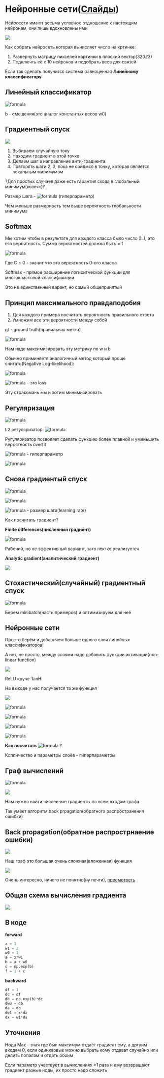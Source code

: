 # Нейронные сети([Слайды](https://www.dropbox.com/s/ywn9xoxeyy7250b/Lecture%203%20-%20Neural%20Networks%20-%20annotated.pdf?dl=0))

Нейросети имают весьма условное отдношение к настоящим нейронам, они лишь вдохновлены ими

![](images/2020-09-26-11-06-59.png)

Как собрать нейросеть которая вычисляет число на кртинке:

1. Развернуть матрицу пикселей картинки в плоский вектор(32*32*3)
2. Подключть её к 10 нейронов и подобрать веса для связей

Если так сделать получится система равноценная **Линейному классификатору**

## Линейный классификатор

![formula](https://render.githubusercontent.com/render/math?math=y=x*w%2Bb)

b - смещения(это аналог константых весов w0)

## Градиентный спуск

![](images/2020-09-26-11-26-29.png)

1. Выбираем случайную току
2. Находим градиент в этой точке
3. Делаем шаг в направление анти-градиента
4. Повторять шаги 2, 3, пока не сойдмся в точку, которая является локальным минимумом

?Для простых случаев даже есть гарантия схода в глобальный минимум(ковекс)?

Размер шага - ![formula](https://render.githubusercontent.com/render/math?math=\lambda) (гиперпараметр)

Чем меньше размерность тем выше вероятность глобальности минимума

## Softmax

Мы хотим чтобы в результате для каждого класса было число 0..1, это его вероятность. Сумма вероятностей должна быть = 1

![formula](<https://render.githubusercontent.com/render/math?math=p(C=0|x)=\frac{e^{y_0}}{e^{y_0}%2Be^{y_1}%2B...%2Be^{y_n}}=\frac{e^{y_0}}{\sum_{i}^{n}{e^{y_i}}}>)

Где C = 0 - значит что это вероятность 0-ого класса

Softmax - прямое расширение логиситческой функции для многоклассовой классификации

Это не единственный варант, но самый общепринятый

## Принцип максимального правдаподобия

1. Для каждого примера посчитать вероятность правильного ответа
2. Умножим все эти вероятности между собой

gt - ground truth(правильная метка)

![formula](<https://render.githubusercontent.com/render/math?math=p(data)=\prod_{s}{p(c=gt_s|x_s)}>)

Нам надо максимизировать эту метрику по w и b

Обычно приминяетя аналогичный метод который проще считать(Negative Log-likelihood):

![formula](<https://render.githubusercontent.com/render/math?math=-ln{p}(data)=-\sum{ln{p}(c=gt_s|x_s)}>)

![formula](<https://render.githubusercontent.com/render/math?math=-\sum_{s}{ln{\frac{e^{(wx_s+)gt_s}}{\sum_{i}{e^{(wx_s+b)_i}}}}}=L>) - это loss

Эту страхомань мы и хотим минимизировать

## Регуляризация

![formula](<https://render.githubusercontent.com/render/math?math=L=-\sum_{s}{ln{\frac{e^{(wx_s+)gt_s}}{\sum_{i}{e^{(wx_s+b)_i}}}}}%2B\lambda+R(w,b)>)

L2 регуляризатор:
![formula](<https://render.githubusercontent.com/render/math?math=R(w,b)=||w||^2_2%2B||b||^2_2>)

Ругуляризатор позволяет сделать функцию более плавной и уменьшить вероятность overfit

![formula](https://render.githubusercontent.com/render/math?math=\lambda) - гиперпараметр

![formula](https://render.githubusercontent.com/render/math?math=||w||_2^2=\sqrt{w_00^2%2Bw_01^2+...}^2)

## Снова градиентый спуск

![formula](https://render.githubusercontent.com/render/math?math=\vec{w}=\vec{w}-\nu\vec{\nabla_w}L)

![formula](https://render.githubusercontent.com/render/math?math=\vec{b}=\vec{b}-\nu\vec{\nabla_b}L)

![formula](https://render.githubusercontent.com/render/math?math=\nu) - размер шага(learning rate)

Как посчитать градиент?

**Finite differences(численный градиент)**

![formula](<https://render.githubusercontent.com/render/math?math=L`(x)=\frac{L(x%2B\epsilon)-L(x-\epsilon)}{2\epsilon}>)

Рабочий, но не эффективный вариант, зато лекгко реализуется

**Analytic gradient(аналитический градиент)**

![](images/2020-09-26-12-06-37.png)

## Стохастический(случайный) градиентный спуск

![formula](<https://render.githubusercontent.com/render/math?math=L=-\sum_{j}{ln{p}(c=y_j|x_j)}>)

Берём minibatch(часть примеров) и оптимизируем для неё

## Нейронные сети

Просто берём и добавляем больше одного слоя линейных классификаторов!

А нет, не просто, между слоями надо добавить функции активации(non-linear function)

![](images/2020-09-26-12-35-59.png)

ReLU круче TanH

На выходе у нас получается та же функция

![](images/2020-09-26-12-37-52.png)

![formula](<https://render.githubusercontent.com/render/math?math=L=-\sum_{j}{ln{p}(c=y_j|x_j)%2B\lambda%20R(w)}>)

![formula](https://render.githubusercontent.com/render/math?math=\vec{w^1}=\vec{w^1}-\nu\vec{\nabla_{w^1}}L)

![formula](https://render.githubusercontent.com/render/math?math=\vec{w^2}=\vec{w^2}-\nu\vec{\nabla_{w^2}}L)

![formula](https://render.githubusercontent.com/render/math?math=\vec{w^3}=\vec{w^3}-\nu\vec{\nabla_{w^3}}L)

**Как посчитать** ![formula](https://render.githubusercontent.com/render/math?math=\vec\nabla_wL) ?

Колличество и параметры слоёв - гиперпараметры

## Граф вычислений

![formula](<https://render.githubusercontent.com/render/math?math=L=-\sum_{j}{ln{p}(c=y_j|x_j)%2B\lambda%20R(w)}>)

![](images/2020-09-26-12-43-47.png)

Нам нужно найти численные градиенты по всем входам графа

Так умеет алгоритм back prpagation(обратного распространения ошибки)

## Back propagation(обратное распрострнаение ошибки)

![](images/2020-09-26-12-46-46.png)

Наш граф это большая очень сложная(вложенная) функция

![](images/2020-09-26-12-54-19.png)

Очень интересно, ничего не понятно(ну почти), [пресмотреть](https://youtu.be/kWTC1NvL894?t=4331)

## Общая схема вычисления градиента

![](images/2020-09-26-12-59-05.png)

## В коде

**forward**

```python
x = 1
w1 = 2
w0 = 1
a = x*w1
b = a + w0
c = np.exp(b)
f = 1 + c
```

**backward**

```python
df = 1
dc = df
db = np.exp(b)*dc
dw0 = db
da = db
dw1 = x*da
dx = w1*da
```

## Уточнения

Нода Max - зная где был максимум отдаёт градиент ему, а дргуим входам 0, если одинкаовые можно выбрать кому отдават случайно или делить попалам и отдать обоим

Если параметр участвует в вычислениях >1 раза и ему возвращают градиент разные ноды, их просто надо сложить
